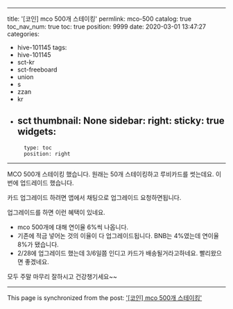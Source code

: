 
---
title: '[코인] mco 500개 스테이킹'
permlink: mco-500
catalog: true
toc_nav_num: true
toc: true
position: 9999
date: 2020-03-01 13:47:27
categories:
- hive-101145
tags:
- hive-101145
- sct-kr
- sct-freeboard
- union
- s
- zzan
- kr
- sct
thumbnail: None
sidebar:
    right:
        sticky: true
widgets:
    -
        type: toc
        position: right
---


MCO 500개 스테이킹 했습니다. 원래는 50개 스테이킹하고 루비카드를 썻는데요. 이번에 업드레이드 했습니다.

카드 업그레이드 하려면 앱에서 채팅으로 업그레이드 요청하면됩니다. 

업그레이드를 하면 이런 혜택이 있네요.

* mco 500개에 대해 연이율 6%씩 나옵니다.
* 기존에 적금 넣어논 것의 이율이 다 업그레이드됩니다. BNB는 4%였는데 연이율 8%가 됐습니다.
* 2/28에 업그레이드 했는데 3/6일쯤 인디고 카드가 배송될거라고하네요. 빨리왔으면 좋겠네요.

모두 주말 마무리 잘하시고 건강챙기세요~~

- - -

This page is synchronized from the post: ['[코인] mco 500개 스테이킹'](https://steemit.com/@jacobyu/mco-500)
